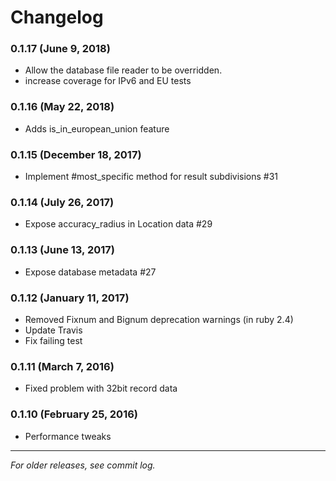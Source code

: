 # Changelog

### 0.1.17 (June 9, 2018)

- Allow the database file reader to be overridden.
- increase coverage for IPv6 and EU tests

### 0.1.16 (May 22, 2018)

- Adds is_in_european_union feature

### 0.1.15 (December 18, 2017)

- Implement #most_specific method for result subdivisions #31

### 0.1.14 (July 26, 2017)

- Expose accuracy_radius in Location data #29

### 0.1.13 (June 13, 2017)

- Expose database metadata #27

### 0.1.12 (January 11, 2017)

- Removed Fixnum and Bignum deprecation warnings (in ruby 2.4)
- Update Travis
- Fix failing test

### 0.1.11 (March 7, 2016)

- Fixed problem with 32bit record data

### 0.1.10 (February 25, 2016)

- Performance tweaks

***

*For older releases, see commit log.*
